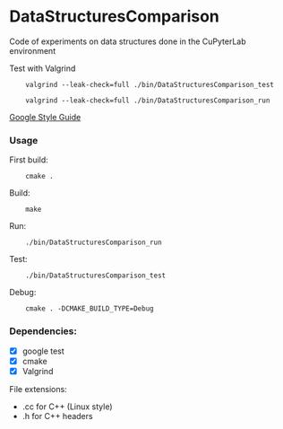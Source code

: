 # DataStructuresComparison

Code of experiments on data structures done in the CuPyterLab environment

Test with Valgrind
```
    valgrind --leak-check=full ./bin/DataStructuresComparison_test
```
```
    valgrind --leak-check=full ./bin/DataStructuresComparison_run
```

[Google Style Guide](https://google.github.io/styleguide/cppguide.html)

### Usage
First build:
```
    cmake . 
```
Build: 
```
    make
```
Run: 
```
    ./bin/DataStructuresComparison_run
```
Test: 
```
    ./bin/DataStructuresComparison_test
```
Debug:
```
    cmake . -DCMAKE_BUILD_TYPE=Debug
```

### Dependencies:
 - [x] google test
 - [x] cmake
 - [x] Valgrind

File extensions:
 - .cc for C++ (Linux style)
 - .h for C++ headers
